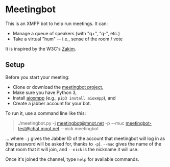 
# Meetingbot

This is an XMPP bot to help run meetings. It can:

* Manage a queue of speakers (with "q+", "q-", etc.)
* Take a virtual "hum" -- i.e., sense of the room / vote

It is inspired by the W3C's [Zakim](https://www.w3.org/2001/12/zakim-irc-bot.html).

## Setup

Before you start your meeting:

* Clone or download the [meetingbot project](https://github.com/mnot/meetingbot),
* Make sure you have Python 3,
* Install [aioxmpp](https://pypi.org/project/aioxmpp/) (e.g., `pip3 install aioxmpp`), and
* Create a jabber account for your bot.

To run it, use a command line like this:

> ./meetingbot.py -j meetingbot@mnot.net -p --muc meetingbot-test@chat.mnot.net --nick meetingbot

... where `-j` gives the Jabber ID of the account that meetingbot will log in as (the password will be asked for, thanks to `-p`). `--muc` gives the name of the chat room that it will join, and `--nick` is the nickname it will use.

Once it's joined the channel, type `help` for available commands.
